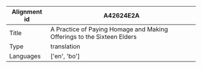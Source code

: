 |Alignment id | A42624E2A
| --- | --- 
|Title | A Practice of Paying Homage and Making Offerings to the Sixteen Elders 
|Type | translation
|Languages | ['en', 'bo']
